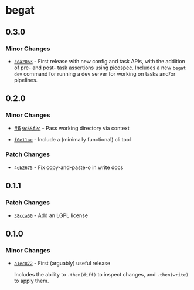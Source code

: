 # begat

## 0.3.0

### Minor Changes

- [`cea2063`](https://github.com/zioroboco/begat/commit/cea2063b94c2b865720b9e73e3182dc0eb9404aa) - First release with new config and task APIs, with the addition of pre- and post- task assertions using [picospec](https://github.com/zioroboco/picospec). Includes a new `begat dev` command for running a dev server for working on tasks and/or pipelines.

## 0.2.0

### Minor Changes

- [#6](https://github.com/zioroboco/begat/pull/6) [`9c55f2c`](https://github.com/zioroboco/begat/commit/9c55f2c735bc9d6baf463e2d0365ad636803b1b5) - Pass working directory via context

* [`f0e11ae`](https://github.com/zioroboco/begat/commit/f0e11aead172deba670fbd5c796c4de9998853bd) - Include a (minimally functional) cli tool

### Patch Changes

- [`4eb2675`](https://github.com/zioroboco/begat/commit/4eb2675b5349ac610056e784ef2b4e363dbe5e61) - Fix copy-and-paste-o in write docs

## 0.1.1

### Patch Changes

- [`38cca50`](https://github.com/zioroboco/begat/commit/38cca501347290f12893fccb4dfffc6e6007cad0) - Add an LGPL license

## 0.1.0

### Minor Changes

- [`a1ec872`](https://github.com/zioroboco/begat/commit/a1ec87223fbd1ebea9bc28c5a752f7d3da76b621) - First (arguably) useful release

  Includes the ability to `.then(diff)` to inspect changes, and `.then(write)` to apply them.
